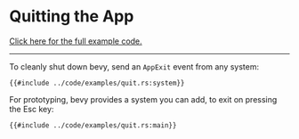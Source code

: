 # Quitting the App

[Click here for the full example code.](../code/examples/quit.rs)

---

To cleanly shut down bevy, send an `AppExit` event from any system:

```rust,no_run,noplayground
{{#include ../code/examples/quit.rs:system}}
```

For prototyping, bevy provides a system you can add, to exit on pressing the Esc key:

```rust,no_run,noplayground
{{#include ../code/examples/quit.rs:main}}
```

